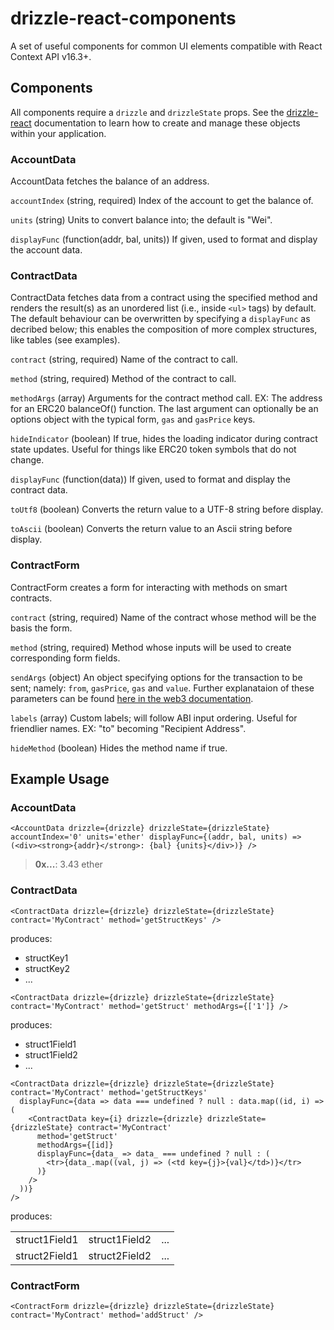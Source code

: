 # drizzle-react-components
A set of useful components for common UI elements compatible with React Context API v16.3+.

## Components

All components require a `drizzle` and `drizzleState` props. See the [drizzle-react](https://github.com/trufflesuite/drizzle-react) documentation to learn how to create and manage these objects within your application.

### AccountData

AccountData fetches the balance of an address.

`accountIndex` (string, required) Index of the account to get the balance of.

`units` (string) Units to convert balance into; the default is "Wei".

`displayFunc` (function(addr, bal, units)) If given, used to format and display the account data. 

### ContractData

ContractData fetches data from a contract using the specified method and renders the result(s) as an unordered list (i.e., inside `<ul>` tags) by default. The default behaviour can be overwritten by specifying a `displayFunc` as decribed below; this enables the composition of more complex structures, like tables (see examples).

`contract` (string, required) Name of the contract to call.

`method` (string, required) Method of the contract to call.

`methodArgs` (array) Arguments for the contract method call. EX: The address for an ERC20 balanceOf() function. The last argument can optionally be an options object with the typical form, `gas` and `gasPrice` keys.

`hideIndicator` (boolean) If true, hides the loading indicator during contract state updates. Useful for things like ERC20 token symbols that do not change.

`displayFunc` (function(data)) If given, used to format and display the contract data.

`toUtf8` (boolean) Converts the return value to a UTF-8 string before display.

`toAscii` (boolean) Converts the return value to an Ascii string before display.

### ContractForm

ContractForm creates a form for interacting with methods on smart contracts.

`contract` (string, required) Name of the contract whose method will be the basis the form.

`method` (string, required) Method whose inputs will be used to create corresponding form fields.

`sendArgs` (object) An object specifying options for the transaction to be sent; namely: `from`, `gasPrice`, `gas` and `value`. Further explanataion of these parameters can be found [here in the web3 documentation](https://web3js.readthedocs.io/en/1.0/web3-eth-contract.html#id19).

`labels` (array) Custom labels; will follow ABI input ordering. Useful for friendlier names. EX: "to" becoming "Recipient Address".

`hideMethod` (boolean) Hides the method name if true.

## Example Usage

### AccountData

```<AccountData drizzle={drizzle} drizzleState={drizzleState} accountIndex='0' units='ether' displayFunc={(addr, bal, units) => (<div><strong>{addr}</strong>: {bal} {units}</div>)} />```

> **0x...**: 3.43 ether


### ContractData

```
<ContractData drizzle={drizzle} drizzleState={drizzleState} contract='MyContract' method='getStructKeys' />
```

produces:

<ul><li>structKey1</li><li>structKey2</li><li>...</li></ul>

```
<ContractData drizzle={drizzle} drizzleState={drizzleState} contract='MyContract' method='getStruct' methodArgs={['1']} />
```

produces:

<ul><li>struct1Field1</li><li>struct1Field2</li><li>...</li></ul>

```
<ContractData drizzle={drizzle} drizzleState={drizzleState} contract='MyContract' method='getStructKeys'
  displayFunc={data => data === undefined ? null : data.map((id, i) => (
    <ContractData key={i} drizzle={drizzle} drizzleState={drizzleState} contract='MyContract'
      method='getStruct'
      methodArgs={[id]}
      displayFunc={data_ => data_ === undefined ? null : (
        <tr>{data_.map((val, j) => (<td key={j}>{val}</td>)}</tr>
      )}
    />
  ))}
/>
```

produces:

<table><tr><td>struct1Field1</td><td>struct1Field2</td><td>...</td></tr> <tr><td>struct2Field1</td><td>struct2Field2</td><td>...</td></tr></table>


### ContractForm

`<ContractForm drizzle={drizzle} drizzleState={drizzleState} contract='MyContract' method='addStruct' />`
